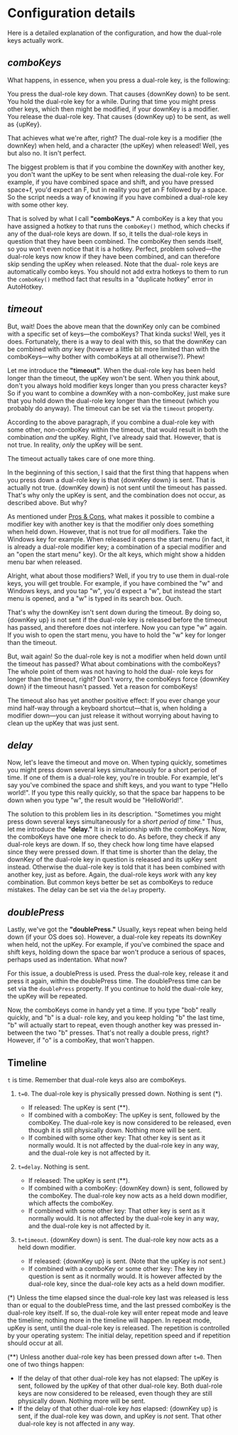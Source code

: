 Configuration details
=====================

Here is a detailed explanation of the configuration, and how the dual-role keys actually work.

_comboKeys_
-----------

What happens, in essence, when you press a dual-role key, is the following:

You press the dual-role key down. That causes {downKey down} to be sent. You hold the dual-role key
for a while. During that time you might press other keys, which then might be modified, if your
downKey is a modifier. You release the dual-role key. That causes {downKey up} to be sent, as well
as {upKey}.

That achieves what we're after, right? The dual-role key is a modifier (the downKey) when held, and
a character (the upKey) when released! Well, yes but also no. It isn't perfect.

The biggest problem is that if you combine the downKey with another key, you don't want the upKey to
be sent when releasing the dual-role key. For example, if you have combined space and shift, and you
have pressed space+f, you'd expect an F, but in reality you get an F followed by a space. So the
script needs a way of knowing if you have combined a dual-role key with some other key.

That is solved by what I call **"comboKeys."** A comboKey is a key that you have assigned a hotkey
to that runs the `comboKey()` method, which checks if any of the dual-role keys are down. If so, it
tells the dual-role keys in question that they have been combined. The comboKey then sends itself,
so you won't even notice that it is a hotkey. Perfect, problem solved—the dual-role keys now know if
they have been combined, and can therefore skip sending the upKey when released. Note that the dual-
role keys are automatically combo keys. You should not add extra hotkeys to them to run the
`comboKey()` method fact that results in a "duplicate hotkey" error in AutoHotkey.

_timeout_
---------

But, wait! Does the above mean that the downKey only can be combined with a specific set of keys—the
comboKeys? That kinda sucks! Well, yes it does. Fortunately, there is a way to deal with this, so
that the downKey can be combined with _any_ key (however a little bit more limited than with the
comboKeys—why bother with comboKeys at all otherwise?). Phew!

Let me introduce the **"timeout"**. When the dual-role key has been held longer than the timeout,
the upKey won't be sent. When you think about, don't you always hold modifier keys longer than you
press character keys? So if you want to combine a downKey with a non-comboKey, just make sure that
you hold down the dual-role key longer than the timeout (which you probably do anyway). The timeout
can be set via the `timeout` property.

According to the above paragraph, if you combine a dual-role key with some other, non-comboKey
within the timeout, that would result in both the combination _and_ the upKey. Right, I've already
said that. However, that is not true. In reality, _only_ the upKey will be sent.

The timeout actually takes care of one more thing.

In the beginning of this section, I said that the first thing that happens when you press down a
dual-role key is that {downKey down} is sent. That is actually not true. {downKey down} is not sent
until the timeout has passed. That's why only the upKey is sent, and the combination does not occur,
as described above. But why?

As mentioned under [Pros & Cons](#pros--cons), what makes it possible to combine a modifier key with
another key is that the modifier only does something when held down. However, that is not true for
_all_ modifiers. Take the Windows key for example. When released it opens the start menu (in fact,
it is already a dual-role modifier key; a combination of a special modifier and an "open the start
menu" key). Or the alt keys, which might show a hidden menu bar when released.

Alright, what about those modifiers? Well, if you try to use them in dual-role keys, you will get
trouble. For example, if you have combined the "w" and Windows keys, and you tap "w", you'd expect a
"w", but instead the start menu is opened, and a "w" is typed in its search box. Ouch.

That's why the downKey isn't sent down during the timeout. By doing so, {downKey up} is not sent if
the dual-role key is released before the timeout has passed, and therefore does not interfere. Now
you can type "w" again. If you wish to open the start menu, you have to hold the "w" key for longer
than the timeout.

But, wait again! So the dual-role key is not a modifier when held down until the timeout has passed?
What about combinations with the comboKeys? The whole point of them was not having to hold the dual-
role keys for longer than the timeout, right? Don't worry, the comboKeys force {downKey down} if the
timeout hasn't passed. Yet a reason for comboKeys!

The timeout also has yet another positive effect: If you ever change your mind half-way through a
keyboard shortcut—that is, when holding a modifier down—you can just release it without worrying
about having to clean up the upKey that was just sent.

_delay_
-------

Now, let's leave the timeout and move on. When typing quickly, sometimes you might press down
several keys simultaneously for a short period of time. If one of them is a dual-role key, you're in
trouble. For example, let's say you've combined the space and shift keys, and you want to type
"Hello world!". If you type this really quickly, so that the space bar happens to be down when you
type "w", the result would be "HelloWorld!".

The solution to this problem lies in its description. "Sometimes you might press down several keys
simultaneously for a _short period of time._" Thus, let me introduce the **"delay."** It is in
relationship with the comboKeys. Now, the comboKeys have one more check to do. As before, they check
if any dual-role keys are down. If so, they check how long time have elapsed since they were pressed
down. If that time is shorter than the delay, the downKey of the dual-role key in question is
released and its upKey sent instead. Otherwise the dual-role key is told that it has been combined
with another key, just as before. Again, the dual-role keys _work_ with any key combination. But
common keys better be set as comboKeys to reduce mistakes. The delay can be set via the `delay`
property.

_doublePress_
-------------

Lastly, we've got the **"doublePress."** Usually, keys repeat when being held down (if your OS does
so). However, a dual-role key repeats its downKey when held, not the upKey. For example, if you've
combined the space and shift keys, holding down the space bar won't produce a serious of spaces,
perhaps used as indentation. What now?

For this issue, a doublePress is used. Press the dual-role key, release it and press it again,
within the doublePress time. The doublePress time can be set via the `doublePress` property. If you
continue to hold the dual-role key, the upKey will be repeated.

Now, the comboKeys come in handy yet a time. If you type "bob" really quickly, and "b" is a dual-
role key, and you keep holding "b" the last time, "b" will actually start to repeat, even though
another key was pressed in-between the two "b" presses. That's not really a double press, right?
However, if "o" is a comboKey, that won't happen.

Timeline
--------

`t` is time. Remember that dual-role keys also are comboKeys.

1. `t=0`. The dual-role key is physically pressed down. Nothing is sent (*).

   - If released: The upKey is sent (**).
   - If combined with a comboKey: The upKey is sent, followed by the comboKey. The dual-role key is
     now considered to be released, even though it is still physically down. Nothing more will be
     sent.
   - If combined with some other key: That other key is sent as it normally would. It is not
     affected by the dual-role key in any way, and the dual-role key is not affected by it.

2. `t=delay`. Nothing is sent.

   - If released: The upKey is sent (**).
   - If combined with a comboKey: {downKey down} is sent, followed by the comboKey. The dual-role
     key now acts as a held down modifier, which affects the comboKey.
   - If combined with some other key: That other key is sent as it normally would. It is not
     affected by the dual-role key in any way, and the dual-role key is not affected by it.

3. `t=timeout`. {downKey down} is sent. The dual-role key now acts as a held down modifier.

   - If released: {downKey up} is sent. (Note that the upKey is _not_ sent.)
   - If combined with a comboKey or some other key: The key in question is sent as it normally
     would. It is however affected by the dual-role key, since the dual-role key acts as a held down
     modifier.

(*) Unless the time elapsed since the dual-role key last was released is less than or equal to the
doublePress time, and the last pressed comboKey is the dual-role key itself. If so, the dual-role
key will enter repeat mode and leave the timeline; nothing more in the timeline will happen. In
repeat mode, upKey is sent, until the dual-role key is released. The repetition is controlled by
your operating system: The initial delay, repetition speed and if repetition should occur at all.

(**) Unless another dual-role key has been pressed down after `t=0`. Then one of two things happen:

   - If the delay of that other dual-role key has not elapsed: The upKey is sent, followed by the
     upKey of that other dual-role key. Both dual-role keys are now considered to be released, even
     though they are still physically down. Nothing more will be sent.
   - If the delay of that other dual-role key _has_ elapsed: {downKey up} is sent, if the dual-role
     key was down, and upKey is _not_ sent. That other dual-role key is not affected in any way.


